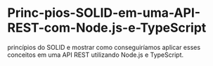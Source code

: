 # Princ-pios-SOLID-em-uma-API-REST-com-Node.js-e-TypeScript
 princípios do SOLID e mostrar como conseguiríamos aplicar esses conceitos em uma API REST utilizando Node.js e TypeScript.
